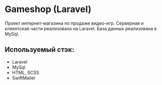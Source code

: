 # Gameshop (Laravel)
Проект интернет-магазина по продаже видео-игр. Серверная и клиентская части реализована на Laravel. База данных реализована в MySql.

## Используемый стэк:
- Laravel
- MySql
- HTML, SCSS
- SwiftMailer
